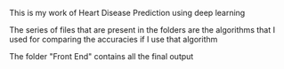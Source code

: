 This is my work of Heart Disease Prediction  using deep learning

The series of files that are present in the folders are the algorithms that I used for comparing the accuracies if I use that algorithm

The folder "Front End" contains all the final output
